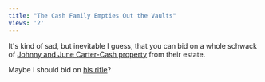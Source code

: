 ```yaml
---
title: "The Cash Family Empties Out the Vaults"
views: '2'
---
```

<p>It's kind of sad, but inevitable I guess, that you can bid on a whole schwack of <a href="https://search.sothebys.com/search/collArea/BrowseCat.jsp?event_id=26812">Johnny and June Carter-Cash property</a> from their estate.</p>
<p>Maybe I should bid on <a href="https://search.sothebys.com/jsps/live/lot/LotDetail.jsp?lot_id=496NY">his rifle</a>?</p>
